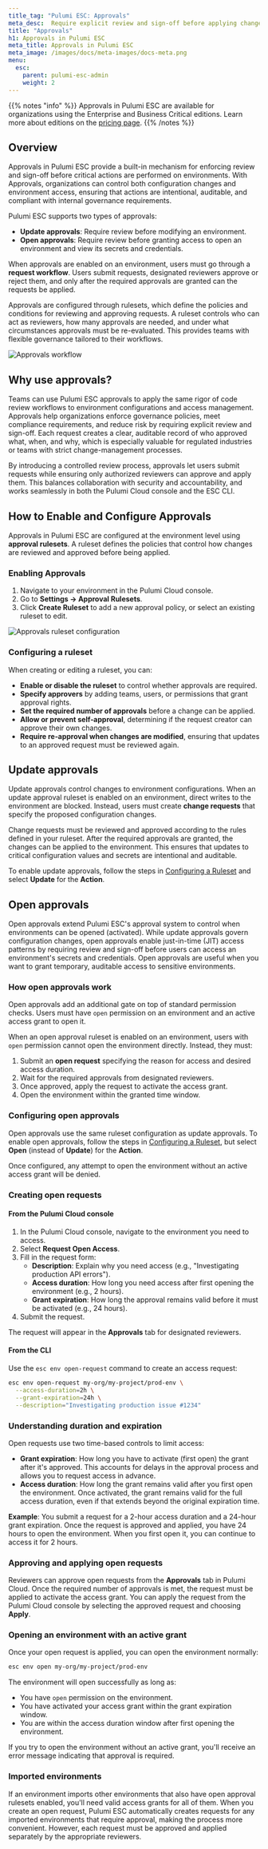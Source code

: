```yaml
---
title_tag: "Pulumi ESC: Approvals"
meta_desc:  Require explicit review and sign-off before applying changes to ESC-managed environments.
title: "Approvals"  
h1: Approvals in Pulumi ESC
meta_title: Approvals in Pulumi ESC
meta_image: /images/docs/meta-images/docs-meta.png
menu:
  esc:
    parent: pulumi-esc-admin
    weight: 2
---
```


{{% notes "info" %}}
Approvals in Pulumi ESC are available for organizations using the Enterprise and Business Critical editions.
Learn more about editions on the [pricing page](/pricing/).
{{% /notes %}}

## Overview

Approvals in Pulumi ESC provide a built-in mechanism for enforcing review and sign-off before critical actions are performed on environments. With Approvals, organizations can control both configuration changes and environment access, ensuring that actions are intentional, auditable, and compliant with internal governance requirements.

Pulumi ESC supports two types of approvals:

- **Update approvals**: Require review before modifying an environment.
- **Open approvals**: Require review before granting access to open an environment and view its secrets and credentials.

When approvals are enabled on an environment, users must go through a **request workflow**. Users submit requests, designated reviewers approve or reject them, and only after the required approvals are granted can the requests be applied.

Approvals are configured through rulesets, which define the policies and conditions for reviewing and approving requests. A ruleset controls who can act as reviewers, how many approvals are needed, and under what circumstances approvals must be re-evaluated. This provides teams with flexible governance tailored to their workflows.

![Approvals workflow](/images/docs/esc/approvals/approvals-workflow.png)

## Why use approvals?

Teams can use Pulumi ESC approvals to apply the same rigor of code review workflows to environment configurations and access management. Approvals help organizations enforce governance policies, meet compliance requirements, and reduce risk by requiring explicit review and sign-off. Each request creates a clear, auditable record of who approved what, when, and why, which is especially valuable for regulated industries or teams with strict change-management processes.

By introducing a controlled review process, approvals let users submit requests while ensuring only authorized reviewers can approve and apply them. This balances collaboration with security and accountability, and works seamlessly in both the Pulumi Cloud console and the ESC CLI.

## How to Enable and Configure Approvals

Approvals in Pulumi ESC are configured at the environment level using **approval rulesets**. A ruleset defines the policies that control how changes are reviewed and approved before being applied.

### Enabling Approvals

1. Navigate to your environment in the Pulumi Cloud console.
2. Go to **Settings → Approval Rulesets**.
3. Click **Create Ruleset** to add a new approval policy, or select an existing ruleset to edit.

![Approvals ruleset configuration](/images/docs/esc/approvals/approvals-ruleset.png)

### Configuring a ruleset

When creating or editing a ruleset, you can:

- **Enable or disable the ruleset** to control whether approvals are required.
- **Specify approvers** by adding teams, users, or permissions that grant approval rights.
- **Set the required number of approvals** before a change can be applied.
- **Allow or prevent self‑approval**, determining if the request creator can approve their own changes.
- **Require re‑approval when changes are modified**, ensuring that updates to an approved request must be reviewed again.

## Update approvals

Update approvals control changes to environment configurations. When an update approval ruleset is enabled on an environment, direct writes to the environment are blocked. Instead, users must create **change requests** that specify the proposed configuration changes.

Change requests must be reviewed and approved according to the rules defined in your ruleset. After the required approvals are granted, the changes can be applied to the environment. This ensures that updates to critical configuration values and secrets are intentional and auditable.

To enable update approvals, follow the steps in [Configuring a Ruleset](#configuring-a-ruleset) and select **Update** for the **Action**.

## Open approvals

Open approvals extend Pulumi ESC's approval system to control when environments can be opened (activated). While update approvals govern configuration changes, open approvals enable just-in-time (JIT) access patterns by requiring review and sign-off before users can access an environment's secrets and credentials. Open approvals are useful when you want to grant temporary, auditable access to sensitive environments.

### How open approvals work

Open approvals add an additional gate on top of standard permission checks. Users must have `open` permission on an environment and an active access grant to open it.

When an open approval ruleset is enabled on an environment, users with `open` permission cannot open the environment directly. Instead, they must:

1. Submit an **open request** specifying the reason for access and desired access duration.
1. Wait for the required approvals from designated reviewers.
1. Once approved, apply the request to activate the access grant.
1. Open the environment within the granted time window.

### Configuring open approvals

Open approvals use the same ruleset configuration as update approvals. To enable open approvals, follow the steps in [Configuring a Ruleset](#configuring-a-ruleset), but select **Open** (instead of **Update**) for the **Action**.

Once configured, any attempt to open the environment without an active access grant will be denied.

### Creating open requests

#### From the Pulumi Cloud console

1. In the Pulumi Cloud console, navigate to the environment you need to access.
1. Select **Request Open Access**.
1. Fill in the request form:
   - **Description**: Explain why you need access (e.g., "Investigating production API errors").
   - **Access duration**: How long you need access after first opening the environment (e.g., 2 hours).
   - **Grant expiration**: How long the approval remains valid before it must be activated (e.g., 24 hours).
1. Submit the request.

The request will appear in the **Approvals** tab for designated reviewers.

#### From the CLI

Use the `esc env open-request` command to create an access request:

```bash
esc env open-request my-org/my-project/prod-env \
  --access-duration=2h \
  --grant-expiration=24h \
  --description="Investigating production issue #1234"
```

### Understanding duration and expiration

Open requests use two time-based controls to limit access:

- **Grant expiration**: How long you have to activate (first open) the grant after it's approved. This accounts for delays in the approval process and allows you to request access in advance.
- **Access duration**: How long the grant remains valid after you first open the environment. Once activated, the grant remains valid for the full access duration, even if that extends beyond the original expiration time.

**Example**: You submit a request for a 2-hour access duration and a 24-hour grant expiration. Once the request is approved and applied, you have 24 hours to open the environment. When you first open it, you can continue to access it for 2 hours.

### Approving and applying open requests

Reviewers can approve open requests from the **Approvals** tab in Pulumi Cloud. Once the required number of approvals is met, the request must be applied to activate the access grant. You can apply the request from the Pulumi Cloud console by selecting the approved request and choosing **Apply**.

### Opening an environment with an active grant

Once your open request is applied, you can open the environment normally:

```bash
esc env open my-org/my-project/prod-env
```

The environment will open successfully as long as:

- You have `open` permission on the environment.
- You have activated your access grant within the grant expiration window.
- You are within the access duration window after first opening the environment.

If you try to open the environment without an active grant, you'll receive an error message indicating that approval is required.

### Imported environments

If an environment imports other environments that also have open approval rulesets enabled, you'll need valid access grants for all of them. When you create an open request, Pulumi ESC automatically creates requests for any imported environments that require approval, making the process more convenient. However, each request must be approved and applied separately by the appropriate reviewers.
